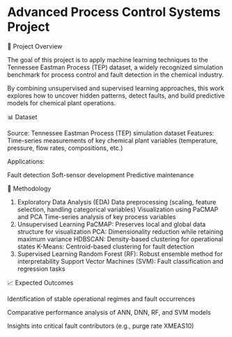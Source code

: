 # Advanced Process Control Systems Project
📌 Project Overview

The goal of this project is to apply machine learning techniques to the Tennessee Eastman Process (TEP) dataset, a widely recognized simulation benchmark for process control and fault detection in the chemical industry.

By combining unsupervised and supervised learning approaches, this work explores how to uncover hidden patterns, detect faults, and build predictive models for chemical plant operations.

📊 Dataset

Source: Tennessee Eastman Process (TEP) simulation dataset
Features: Time-series measurements of key chemical plant variables (temperature, pressure, flow rates, compositions, etc.)

Applications:

Fault detection
Soft-sensor development
Predictive maintenance

🔬 Methodology
1. Exploratory Data Analysis (EDA)
Data preprocessing (scaling, feature selection, handling categorical variables)
Visualization using PaCMAP and PCA
Time-series analysis of key process variables
2. Unsupervised Learning
PaCMAP: Preserves local and global data structure for visualization
PCA: Dimensionality reduction while retaining maximum variance
HDBSCAN: Density-based clustering for operational states
K-Means: Centroid-based clustering for fault detection
3. Supervised Learning
Random Forest (RF): Robust ensemble method for interpretability
Support Vector Machines (SVM): Fault classification and regression tasks

📈 Expected Outcomes

Identification of stable operational regimes and fault occurrences

Comparative performance analysis of ANN, DNN, RF, and SVM models

Insights into critical fault contributors (e.g., purge rate XMEAS10)
